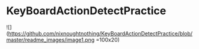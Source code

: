 # KeyBoardActionDetectPractice

![](https://github.com/nixnoughtnothing/KeyBoardActionDetectPractice/blob/master/readme_images/image1.png =100x20)

